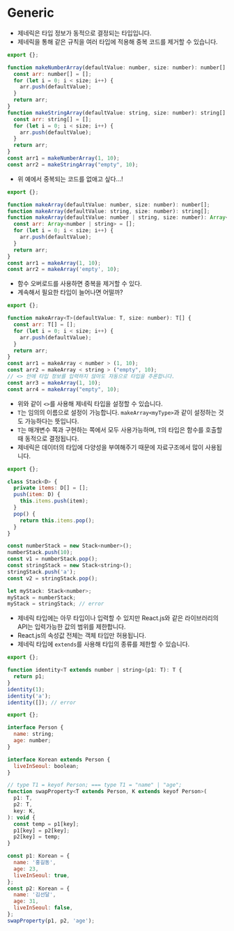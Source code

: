 # Generic

- 제네릭은 타입 정보가 동적으로 결정되는 타입입니다.
- 제네릭을 통해 같은 규칙을 여러 타입에 적용해 중복 코드를 제거할 수 있습니다.

```js
export {};

function makeNumberArray(defaultValue: number, size: number): number[] {
  const arr: number[] = [];
  for (let i = 0; i < size; i++) {
    arr.push(defaultValue);
  }
  return arr;
}
function makeStringArray(defaultValue: string, size: number): string[] {
  const arr: string[] = [];
  for (let i = 0; i < size; i++) {
    arr.push(defaultValue);
  }
  return arr;
}
const arr1 = makeNumberArray(1, 10);
const arr2 = makeStringArray("empty", 10);
```

- 위 예에서 중복되는 코드를 없애고 싶다...!

```js
export {};

function makeArray(defaultValue: number, size: number): number[];
function makeArray(defaultValue: string, size: number): string[];
function makeArray(defaultValue: number | string, size: number): Array<number | string> {
  const arr: Array<number | string> = [];
  for (let i = 0; i < size; i++) {
    arr.push(defaultValue);
  }
  return arr;
}
const arr1 = makeArray(1, 10);
const arr2 = makeArray('empty', 10);
```

- 함수 오버로드를 사용하면 중복을 제거할 수 있다.
- 계속해서 필요한 타입이 늘어나면 어떨까?

```js
export {};

function makeArray<T>(defaultValue: T, size: number): T[] {
  const arr: T[] = [];
  for (let i = 0; i < size; i++) {
    arr.push(defaultValue);
  }
  return arr;
}
const arr1 = makeArray < number > (1, 10);
const arr2 = makeArray < string > ("empty", 10);
// <> 안에 타입 정보를 입력하지 않아도 자동으로 타입을 추론합니다.
const arr3 = makeArray(1, 10);
const arr4 = makeArray("empty", 10);
```

- 위와 같이 `<>`를 사용해 제네릭 타입을 설정할 수 있습니다.
- `T`는 임의의 이름으로 설정이 가능합니다. `makeArray<myType>`과 같이 설정하는 것도 가능하다는 뜻입니다.
- `T`는 매개변수 쪽과 구현하는 쪽에서 모두 사용가능하며, `T`의 타입은 함수를 호출할 때 동적으로 결정됩니다.
- 제네릭은 데이터의 타입에 다양성을 부여해주기 때문에 자료구조에서 많이 사용됩니다.

```js
export {};

class Stack<D> {
  private items: D[] = [];
  push(item: D) {
    this.items.push(item);
  }
  pop() {
    return this.items.pop();
  }
}

const numberStack = new Stack<number>();
numberStack.push(10);
const v1 = numberStack.pop();
const stringStack = new Stack<string>();
stringStack.push('a');
const v2 = stringStack.pop();

let myStack: Stack<number>;
myStack = numberStack;
myStack = stringStack; // error
```

- 제네릭 타입에는 아무 타입이나 입력할 수 있지만 React.js와 같은 라이브러리의 API는 입력가능한 값의 범위를 제한합니다.
- React.js의 속성값 전체는 객체 타입만 허용됩니다.
- 제네릭 타입에 `extends`를 사용해 타입의 종류를 제한할 수 있습니다.

```js
export {};

function identity<T extends number | string>(p1: T): T {
  return p1;
}
identity(1);
identity('a');
identity([]); // error
```

```js
export {};

interface Person {
  name: string;
  age: number;
}

interface Korean extends Person {
  liveInSeoul: boolean;
}

// type T1 = keyof Person; === type T1 = "name" | "age";
function swapProperty<T extends Person, K extends keyof Person>(
  p1: T,
  p2: T,
  key: K,
): void {
  const temp = p1[key];
  p1[key] = p2[key];
  p2[key] = temp;
}

const p1: Korean = {
  name: '홍길동',
  age: 23,
  liveInSeoul: true,
};
const p2: Korean = {
  name: '김선달',
  age: 31,
  liveInSeoul: false,
};
swapProperty(p1, p2, 'age');
```
